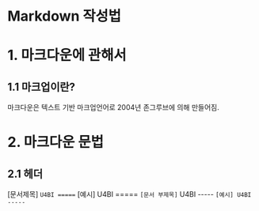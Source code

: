 Markdown 작성법
============

# 1. 마크다운에 관해서
## 1.1 마크업이란?
마크다운은 텍스트 기반 마크업언어로 2004년 존그루브에 의해 만들어짐.

# 2. 마크다운 문법
## 2.1 헤더
[문서제목]
    ```
    U4BI
    =====
    ```
[예시]
    U4BI
    =====
    ```
[문서 부제목]
    ```
    U4BI
    -----
    ```
[예시]
    U4BI
    -----
    ```